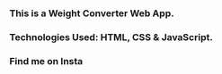### This is a Weight Converter Web App.

### Technologies Used: HTML, CSS & JavaScript.

### Find me on Insta